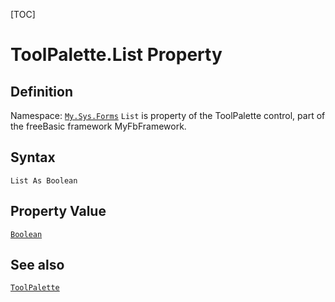 [TOC]
# ToolPalette.List Property

## Definition
Namespace: [`My.Sys.Forms`](My.Sys.Forms.md)
`List` is property of the ToolPalette control, part of the freeBasic framework MyFbFramework.
## Syntax
```freeBasic
List As Boolean
```
## Property Value
[`Boolean`]("https://www.freebasic.net/wiki/KeyPgBoolean")
## See also
[`ToolPalette`](ToolPalette.md)

